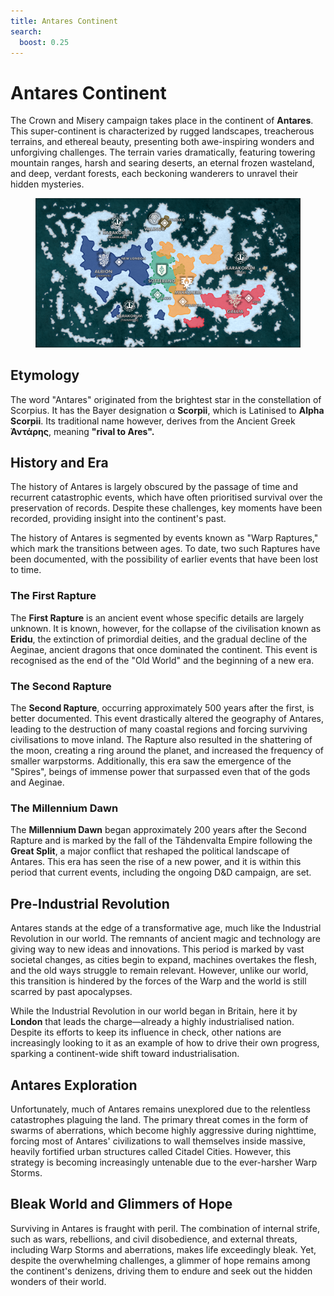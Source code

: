 ```yaml
---
title: Antares Continent
search:
  boost: 0.25
---
```


# Antares Continent

The Crown and Misery campaign takes place in the continent of **Antares**. This super-continent is characterized by rugged landscapes, treacherous terrains, and ethereal beauty, presenting both awe-inspiring wonders and unforgiving challenges. The terrain varies dramatically, featuring towering mountain ranges, harsh and searing deserts, an eternal frozen wasteland, and deep, verdant forests, each beckoning wanderers to unravel their hidden mysteries.

<figure markdown="span">

  ![Image title](https://raw.githubusercontent.com/Eschatologue/CM_wiki/main/assets/antares-map.png)

</figure>

## Etymology

The word "Antares" originated from the brightest star in the constellation of Scorpius. It has the Bayer designation α **Scorpii**, which is Latinised to **Alpha Scorpii**. Its traditional name however, derives from the Ancient Greek **Ἀντάρης**, meaning **"rival to Ares".**

## History and Era

The history of Antares is largely obscured by the passage of time and recurrent catastrophic events, which have often prioritised survival over the preservation of records. Despite these challenges, key moments have been recorded, providing insight into the continent's past.

The history of Antares is segmented by events known as "Warp Raptures," which mark the transitions between ages. To date, two such Raptures have been documented, with the possibility of earlier events that have been lost to time.

### The First Rapture

The **First Rapture** is an ancient event whose specific details are largely unknown. It is known, however, for the collapse of the civilisation known as **Eridu**, the extinction of primordial deities, and the gradual decline of the Aeginae, ancient dragons that once dominated the continent. This event is recognised as the end of the "Old World" and the beginning of a new era.

### The Second Rapture

The **Second Rapture**, occurring approximately 500 years after the first, is better documented. This event drastically altered the geography of Antares, leading to the destruction of many coastal regions and forcing surviving civilisations to move inland. The Rapture also resulted in the shattering of the moon, creating a ring around the planet, and increased the frequency of smaller warpstorms. Additionally, this era saw the emergence of the "Spires", beings of immense power that surpassed even that of the gods and Aeginae.

### The Millennium Dawn

The **Millennium Dawn** began approximately 200 years after the Second Rapture and is marked by the fall of the Tähdenvalta Empire following the **Great Split**, a major conflict that reshaped the political landscape of Antares. This era has seen the rise of a new power, and it is within this period that current events, including the ongoing D&D campaign, are set.

## Pre-Industrial Revolution

Antares stands at the edge of a transformative age, much like the Industrial Revolution in our world. The remnants of ancient magic and technology are giving way to new ideas and innovations. This period is marked by vast societal changes, as cities begin to expand, machines overtakes the flesh, and the old ways struggle to remain relevant. However, unlike our world, this transition is hindered by the forces of the Warp and the world is still scarred by past apocalypses.

While the Industrial Revolution in our world began in Britain, here it by **London** that leads the charge—already a highly industrialised nation. Despite its efforts to keep its influence in check, other nations are increasingly looking to it as an example of how to drive their own progress, sparking a continent-wide shift toward industrialisation.

## Antares Exploration

Unfortunately, much of Antares remains unexplored due to the relentless catastrophes plaguing the land. The primary threat comes in the form of swarms of aberrations, which become highly aggressive during nighttime, forcing most of Antares' civilizations to wall themselves inside massive, heavily fortified urban structures called Citadel Cities. However, this strategy is becoming increasingly untenable due to the ever-harsher Warp Storms.

## Bleak World and Glimmers of Hope

Surviving in Antares is fraught with peril. The combination of internal strife, such as wars, rebellions, and civil disobedience, and external threats, including Warp Storms and aberrations, makes life exceedingly bleak. Yet, despite the overwhelming challenges, a glimmer of hope remains among the continent's denizens, driving them to endure and seek out the hidden wonders of their world.